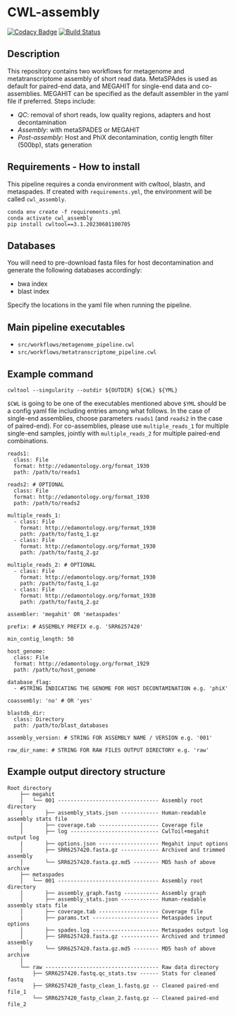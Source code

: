 # CWL-assembly
[![Codacy Badge](https://api.codacy.com/project/badge/Grade/684724bbc0134960ab41748f4a4b732f)](https://www.codacy.com/app/mb1069/CWL-assembly?utm_source=github.com&amp;utm_medium=referral&amp;utm_content=EBI-Metagenomics/CWL-assembly&amp;utm_campaign=Badge_Grade)
[![Build Status](https://travis-ci.org/EBI-Metagenomics/CWL-assembly.svg?branch=develop)](https://travis-ci.org/EBI-Metagenomics/CWL-assembly)

## Description

This repository contains two workflows for metagenome and metatranscriptome assembly of short read data. MetaSPAdes is used as default for paired-end data, and MEGAHIT for single-end data and co-assemblies. MEGAHIT can be specified as the default assembler in the yaml file if preferred. Steps include:

  * _QC_: removal of short reads, low quality regions, adapters and host decontamination
  * _Assembly_: with metaSPADES or MEGAHIT
  * _Post-assembly_: Host and PhiX decontamination, contig length filter (500bp), stats generation

## Requirements - How to install

This pipeline requires a conda environment with cwltool, blastn, and metaspades. If created with `requirements.yml`, the environment will be called `cwl_assembly`. 

```
conda env create -f requirements.yml
conda activate cwl_assembly
pip install cwltool==3.1.20230601100705
```

## Databases

You will need to pre-download fasta files for host decontamination and generate the following databases accordingly:
  * bwa index
  * blast index
    
Specify the locations in the yaml file when running the pipeline.

## Main pipeline executables

  * `src/workflows/metagenome_pipeline.cwl`
  * `src/workflows/metatranscriptome_pipeline.cwl`

## Example command

```cwltool --singularity --outdir ${OUTDIR} ${CWL} ${YML}```

`$CWL` is going to be one of the executables mentioned above
`$YML` should be a config yaml file including entries among what follows. In the case of single-end assemblies, choose parameters `reads1` (and `reads2` in the case of paired-end). For co-assemblies, please use `multiple_reads_1` for multiple single-end samples, jointly with `multiple_reads_2` for multiple paired-end combinations. 

```
reads1:
  class: File
  format: http://edamontology.org/format_1930
  path: /path/to/reads1

reads2: # OPTIONAL
  class: File
  format: http://edamontology.org/format_1930
  path: /path/to/reads2

multiple_reads_1:
  - class: File
    format: http://edamontology.org/format_1930
    path: /path/to/fastq_1.gz
  - class: File
    format: http://edamontology.org/format_1930
    path: /path/to/fastq_2.gz

multiple_reads_2: # OPTIONAL
  - class: File
    format: http://edamontology.org/format_1930
    path: /path/to/fastq_1.gz
  - class: File
    format: http://edamontology.org/format_1930
    path: /path/to/fastq_2.gz

assembler: 'megahit' OR 'metaspades'

prefix: # ASSEMBLY PREFIX e.g. 'SRR6257420'

min_contig_length: 50

host_genome:
  class: File
  format: http://edamontology.org/format_1929
  path: /path/to/host_genome

database_flag: 
  - #STRING INDICATING THE GENOME FOR HOST DECONTAMINATION e.g. 'phiX'

coassembly: 'no' # OR 'yes'

blastdb_dir:
  class: Directory
  path: /path/to/blast_databases

assembly_version: # STRING FOR ASSEMBLY NAME / VERSION e.g. '001'

raw_dir_name: # STRING FOR RAW FILES OUTPUT DIRECTORY e.g. 'raw'
```

## Example output directory structure
```
Root directory
    ├── megahit
    │   └── 001 -------------------------------- Assembly root directory
    │       ├── assembly_stats.json ------------ Human-readable assembly stats file
    │       ├── coverage.tab ------------------- Coverage file
    │       ├── log ---------------------------- CwlToil+megahit output log
    |       ├── options.json ------------------- Megahit input options
    │       ├── SRR6257420.fasta.gz ------------ Archived and trimmed assembly
    │       └── SRR6257420.fasta.gz.md5 -------- MD5 hash of above archive
    ├── metaspades
    │   └── 001 -------------------------------- Assembly root directory
    │       ├── assembly_graph.fastg ----------- Assembly graph
    │       ├── assembly_stats.json ------------ Human-readable assembly stats file
    │       ├── coverage.tab ------------------- Coverage file
    |       ├── params.txt --------------------- Metaspades input options
    │       ├── spades.log --------------------- Metaspades output log
    │       ├── SRR6257420.fasta.gz ------------ Archived and trimmed assembly
    │       └── SRR6257420.fasta.gz.md5 -------- MD5 hash of above archive
    │ 
    └── raw ------------------------------------ Raw data directory
        ├── SRR6257420.fastq.qc_stats.tsv ------ Stats for cleaned fastq
        ├── SRR6257420_fastp_clean_1.fastq.gz -- Cleaned paired-end file_1
        └── SRR6257420_fastp_clean_2.fastq.gz -- Cleaned paired-end file_2
```
